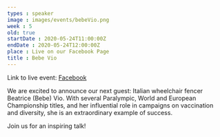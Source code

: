 ```yaml
---
types : speaker
image : images/events/bebeVio.png
week : 5
old: true
startDate : 2020-05-24T11:00:00Z
endDate : 2020-05-24T12:00:00Z
place : Live on our Facebook Page
title : Bebe Vio
---
```


Link to live event:
[Facebook](https://www.facebook.com/OxfordUniversityItalianSociety)

We are excited to announce our next guest: Italian wheelchair fencer Beatrice (Bebe) Vio. With several Paralympic, World and European Championship titles, and her influential role in campaigns on vaccination and diversity, she is an extraordinary example of success.

Join us for an inspiring talk!
